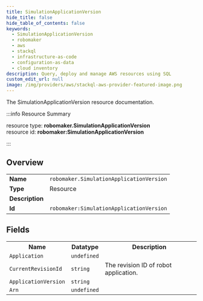 ```yaml
---
title: SimulationApplicationVersion
hide_title: false
hide_table_of_contents: false
keywords:
  - SimulationApplicationVersion
  - robomaker
  - aws
  - stackql
  - infrastructure-as-code
  - configuration-as-data
  - cloud inventory
description: Query, deploy and manage AWS resources using SQL
custom_edit_url: null
image: /img/providers/aws/stackql-aws-provider-featured-image.png
---
```

The SimulationApplicationVersion resource documentation.

:::info Resource Summary

<div class="row">
<div class="providerDocColumn">
<span>resource type:&nbsp;<b>robomaker.SimulationApplicationVersion</b></span><br />
<span>resource id:&nbsp;<b>robomaker:SimulationApplicationVersion</b></span><br />
</div>
</div>

:::

## Overview
<table><tbody>
<tr><td><b>Name</b></td><td><code>robomaker.SimulationApplicationVersion</code></td></tr>
<tr><td><b>Type</b></td><td>Resource</td></tr>
<tr><td><b>Description</b></td><td></td></tr>
<tr><td><b>Id</b></td><td><code>robomaker:SimulationApplicationVersion</code></td></tr>
</tbody></table>

## Fields
<table><tbody>
<tr><th>Name</th><th>Datatype</th><th>Description</th></tr>
<tr><td><code>Application</code></td><td><code>undefined</code></td><td></td></tr><tr><td><code>CurrentRevisionId</code></td><td><code>string</code></td><td>The revision ID of robot application.</td></tr><tr><td><code>ApplicationVersion</code></td><td><code>string</code></td><td></td></tr><tr><td><code>Arn</code></td><td><code>undefined</code></td><td></td></tr>
</tbody></table>
